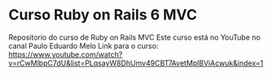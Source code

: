 # Curso Ruby on Rails 6 MVC 

Repositorio do curso de Ruby on Rails MVC
Este curso está no YouTube no canal Paulo Eduardo Melo
Link para o curso:
https://www.youtube.com/watch?v=rCwMlbpC7dU&list=PLqsayW8DhUmv49CBT7AvetMplBViAcwuk&index=1